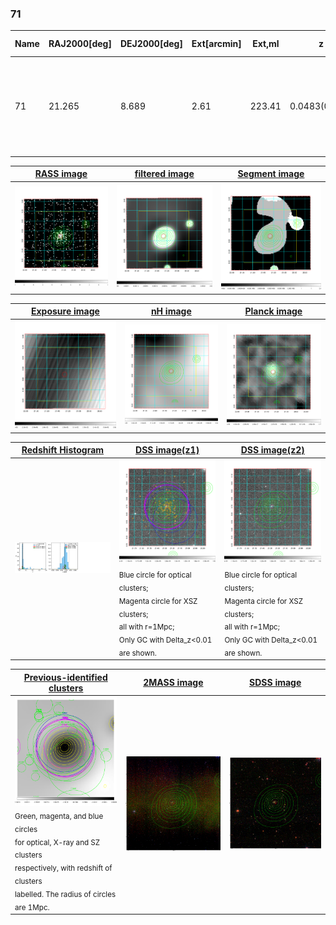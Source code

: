<div STYLE="page-break-after: always;"></div>

### 71

|Name|RAJ2000[deg]|DEJ2000[deg] |Ext[arcmin]| Ext,ml | z | z_src| C|GC(XSZ,Delta_z<0.01)| GC(OPT,Delta_z<0.01)|GC| R_sig[arcmin] | R500[arcmin] | R500[Mpc]| CRsig[c/s] | CR500[c/s] |L500[1E44 erg/s]|F500[1E-12 erg/s/cm^2]| M500[1E14 Msun]|Tx[keV]|Cnt_sig|Beta|Rc[arcmin]|Comment|Alias|
|---|---|---|---|---|---|------|---|--------|---------|----------|---|---|---|---|---|---|---|---|---|---|---|---|---|---|
|71| 21.265| 8.689| 2.61| 223.41| 0.0483(0.005)| z1, z_xsz| B| L03, MCXC, PSZ2, Tar, XB| A, N| A, C, F20, L03, MCXC, N, PSZ2, SPI, Tar, W, XB| 12.700| 15.802| 0.897| 0.764(0.065)| 0.796(0.067)| 0.792(0.034)| 14.398(0.613)| 2.15(0.05)| 3.49(0.05)| 188.3| 0.912(-0.093+0.063)| 5.289(-0.666+0.453)| -| k319|

|[RASS image](../image/71/71_img.pdf)|[filtered image](../image/71/71_fil.pdf)|[Segment image](../image/71/71_seg.pdf)|
|-------------------|--------------------|-------------------|
| <img src="../image/71/71_img.png" width="300">  | <img src="../image/71/71_fil.png" width="300">   | <img src="../image/71/71_seg.png" width="300">  |

|[Exposure image](../image/71/71_mex.pdf)| [nH image](../image/71/71_nh.pdf)| [Planck image](../image/71/71_p.pdf)|
|-------------------|--------------------|-------------------|
|<img src="../image/71/71_mex.png" width="300">   | <img src="../image/71/71_nh.png" width="300">    | <img src="../image/71/71_p.png" width="300"> |

|[Redshift Histogram](../image/71/71_zg.pdf) | [DSS image(z1)](../image/71/71_dss_z1.pdf)      |  [DSS image(z2)](../image/71/71_dss_z2.pdf)    |
|-------------------|--------------------|-------------------|
|<img src="../image/71/71_zg.png" width="300"> |<img src="../image/71/71_dss_z1.png" width="300"> <sub><br>Blue circle for optical clusters; <br>Magenta circle for XSZ clusters; <br>all with r=1Mpc; <br>Only GC with Delta_z<0.01 are shown. </sub>| <img src="../image/71/71_dss_z2.png" width="300"><sub><br>Blue circle for optical clusters; <br>Magenta circle for XSZ clusters; <br>all with r=1Mpc; <br>Only GC with Delta_z<0.01 are shown. </sub> |

|[Previous-identified clusters](../image/71/71_gc.pdf) | [2MASS image](../image/71/71_2mass.pdf)      |[SDSS image](../image/71/71_sdss.pdf)   |
|-------------------|-------------------|-------------------|
|<img src=../image/71/71_gc.png width="300"> <br><sub>Green, magenta, and blue circles <br>for optical, X-ray and SZ clusters <br>respectively, with redshift of clusters <br>labelled. The radius of circles <br>are 1Mpc.</sub>|<img src="../image/71/71_2mass.png" width="300">  | <img src="../image/71/71_sdss.png" width="300">  |




